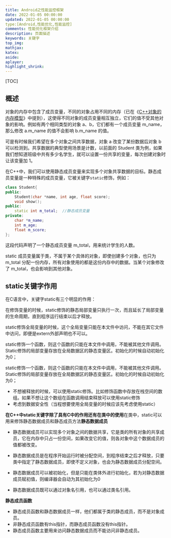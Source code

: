 ```yaml
---
title: Android之性能监控框架
date: 2022-01-05 00:00:00
updated: 2022-01-05 00:00:00
type:[Android,性能优化,性能监控]
comments: 性能优化框架介绍
description: 页面描述
keywords: 关键字
top_img:
mathjax:
katex:
aside:
aplayer:
highlight_shrink:
---
```


[TOC]

## 概述

对象的内存中包含了成员变量，不同的对象占用不同的内存（已在《[C++对象的内存模型](http://c.biancheng.net/view/vip_2218.html)》中提到），这使得不同对象的成员变量相互独立，它们的值不受其他对象的影响。例如有两个相同类型的对象 a、b，它们都有一个成员变量 m_name，那么修改 a.m_name 的值不会影响 b.m_name 的值。

可是有时候我们希望在多个对象之间共享数据，对象 a 改变了某份数据后对象 b 可以检测到。共享数据的典型使用场景是计数，以前面的 Student 类为例，如果我们想知道班级中共有多少名学生，就可以设置一份共享的变量，每次创建对象时让该变量加 1。

在C++中，我们可以使用静态成员变量来实现多个对象共享数据的目标。静态成员变量是一种特殊的成员变量，它被关键字`static`修饰，例如：

```c++
class Student{
public:
    Student(char *name, int age, float score);
    void show();
public:
    static int m_total;  //静态成员变量
private:
    char *m_name;
    int m_age;
    float m_score;
};
```

这段代码声明了一个静态成员变量 m_total，用来统计学生的人数。

static 成员变量属于类，不属于某个具体的对象，即使创建多个对象，也只为 m_total 分配一份内存，所有对象使用的都是这份内存中的数据。当某个对象修改了 m_total，也会影响到其他对象。







## static关键字作用

在C语言中，关键字static有三个明显的作用：

在修饰变量的时候，static修饰的静态局部变量只执行一次，而且延长了局部变量的生命周期，直到程序运行结束以后才释放。

static修饰全局变量的时候，这个全局变量只能在本文件中访问，不能在其它文件中访问，即便是extern外部声明也不可以。

static修饰一个函数，则这个函数的只能在本文件中调用，不能被其他文件调用。Static修饰的局部变量存放在全局数据区的静态变量区。初始化的时候自动初始化为0；

static修饰一个函数，则这个函数的只能在本文件中调用，不能被其他文件调用。Static修饰的局部变量存放在全局数据区的静态变量区。初始化的时候自动初始化为0；

- 不想被释放的时候，可以使用static修饰。比如修饰函数中存放在栈空间的数组。如果不想让这个数组在函数调用结束释放可以使用static修饰
- 考虑到数据安全性（当程想要使用全局变量的时候应该先考虑使用static）



**在C++中static关键字除了具有C中的作用还有在类中的使用**在类中，static可以用来修饰静态数据成员和静态成员方法**静态数据成员**



- 静态数据成员可以实现多个对象之间的数据共享，它是类的所有对象的共享成员，它在内存中只占一份空间，如果改变它的值，则各对象中这个数据成员的值都被改变。
- 静态数据成员是在程序开始运行时被分配空间，到程序结束之后才释放，只要类中指定了静态数据成员，即使不定义对象，也会为静态数据成员分配空间。
- 静态数据成员可以被初始化，但是只能在类体外进行初始化，若为对静态数据成员赋初值，则编译器会自动为其初始化为0

- 静态数据成员既可以通过对象名引用，也可以通过类名引用。



**静态成员函数**

- 静态成员函数和静态数据成员一样，他们都属于类的静态成员，而不是对象成员。
- 非静态成员函数有this指针，而静态成员函数没有this指针。
- 静态成员函数主要用来访问静态数据成员而不能访问非静态成员。









